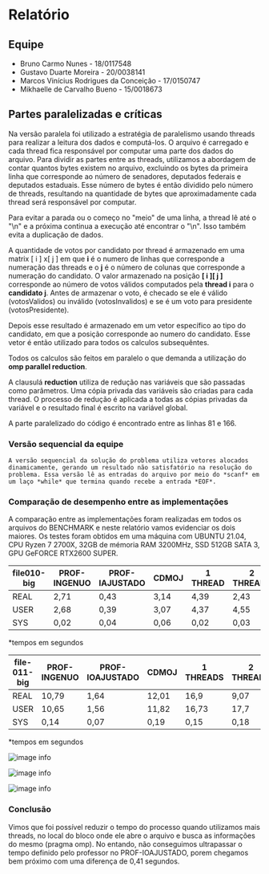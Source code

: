 # Relatório

## Equipe

- Bruno Carmo Nunes - 18/0117548
- Gustavo Duarte Moreira - 20/0038141
- Marcos Vinícius Rodrigues da Conceição - 17/0150747	
- Mikhaelle de Carvalho Bueno - 15/0018673

## Partes paralelizadas e críticas

Na versão paralela foi utilizado a estratégia de paralelismo usando threads para realizar a leitura dos dados e computá-los.
O arquivo é carregado e cada thread fica responsável por computar uma parte dos dados do arquivo. Para dividir as partes entre as threads, utilizamos a abordagem de contar quantos bytes existem no arquivo, excluindo os bytes da primeira linha que corresponde ao número de senadores, deputados federais e deputados estaduais. Esse número de bytes é então dividido pelo número de threads, resultando na quantidade de bytes que aproximadamente cada thread será responsável por computar.

Para evitar a parada ou o começo no "meio" de uma linha, a thread lê até o "\n" e a próxima continua a execução até encontrar o "\n". Isso também evita a duplicação de dados.

A quantidade de votos por candidato por thread é armazenado em uma matrix [ i ] x[ j ] em que __i__ é o 
numero de linhas que corresponde a numeração das threads e o __j__ é o número de colunas que corresponde a 
numeração do candidato. O valor armazenado na posição __[ i ][ j ]__ corresponde ao número de votos válidos computados pela __thread i__ para o __candidato j__. Antes de armazenar o voto, é checado se ele é válido (votosValidos) ou inválido (votosInvalidos) e se é um voto para presidente (votosPresidente).


Depois esse resultado é armazenado em um vetor específico ao tipo do candidato, em que a posição corresponde ao numero do candidato. Esse vetor é então utilizado para todos os calculos subsequêntes.


Todos os calculos são feitos em paralelo o que demanda a utilização do __omp parallel reduction__.

A clausulá __reduction__ utiliza de redução nas variáveis que são passadas como parâmetros. Uma cópia privada das variáveis ​​são criadas para cada thread. O processo de redução é aplicada a todas as cópias privadas da variável e o resultado final é escrito na variável global.


A parte paralelizado do código é encontrado entre as linhas 81 e 166.


### Versão sequencial da equipe

    A versão sequencial da solução do problema utiliza vetores alocados dinamicamente, gerando um resultado não satisfatório na resolução do problema. Essa versão lê as entradas do arquivo por meio do *scanf* em um laço *while* que termina quando recebe a entrada *EOF*. 


### Comparação de desempenho entre as implementações


A comparação entre as implementações foram realizadas em todos os arquivos do BENCHMARK e neste relatório vamos evidenciar os dois maiores. Os testes foram obtidos em uma máquina com UBUNTU 21.04, CPU Ryzen 7 2700X, 32GB de mémoria RAM 3200MHz, SSD 512GB SATA 3, GPU GeFORCE RTX2600 SUPER.

| file010-big | PROF-INGENUO | PROF-IAJUSTADO | CDMOJ | 1 THREAD | 2 THREADS | 4 THREADS | 8 THREADS | 16 THREADS |
| ----------- | ------------ | -------------- | ----- | -------- | --------- | --------- | --------- | ---------- |
| REAL        | 2,71         | 0,43           | 3,14  | 4,39     | 2,43      | 1,33      | 0,98      | 0,75       |
| USER        | 2,68         | 0,39           | 3,07  | 4,37     | 4,55      | 4,63      | 5,13      | 6,82       |
| SYS         | 0,02         | 0,04           | 0,06  | 0,02     | 0,03      | 0,05      | 0,04      | 0,05       |
*tempos em segundos

| file-011-big | PROF-INGENUO | PROF-IOAJUSTADO | CDMOJ | 1 THREADS | 2 THREADS | 4 THREADS | 8 THREADS | 16 THREADS |
| ------------ | ------------ | --------------- | ----- | --------- | --------- | --------- | --------- | ---------- |
| REAL         | 10,79        | 1,64            | 12,01 | 16,9      | 9,07      | 4,64      | 2,73      | 2,05       |
| USER         | 10,65        | 1,56            | 11,82 | 16,73     | 17,7      | 17,66     | 19,06     | 26,59      |
| SYS          | 0,14         | 0,07            | 0,19  | 0,15      | 0,18      | 0,17      | 0,17      | 0,21       |
*tempos em segundos

![image info](./img/grafico1.png)

![image info](./img/grafico2.png)

![image info](./img/grafico3.png)


### Conclusão

Vimos que foi possível reduzir o tempo do processo quando utilizamos mais threads, no local do bloco onde ele abre o arquivo e busca as informações do mesmo (pragma omp). No entando, não conseguimos ultrapassar o tempo definido pelo professor no PROF-IOAJUSTADO, porem chegamos bem próximo com uma diferença de 0,41 segundos. 